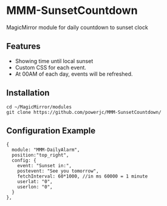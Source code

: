 # MMM-SunsetCountdown
MagicMirror module for daily countdown to sunset clock

## Features
- Showing time until local sunset
- Custom CSS for each event.
- At 00AM of each day, events will be refreshed.

## Installation
```
cd ~/MagicMirror/modules
git clone https://github.com/powerjc/MMM-SunsetCountdown/
```

## Configuration Example
```
{
  module: "MMM-DailyAlarm",
  position:"top_right",
  config: {
    event: "Sunset in:",
    postevent: "See you tomorrow",
    fetchInterval: 60*1000, //in ms 60000 = 1 minute
    userlat: "0",
    userlon: "0",
  }
},
```
